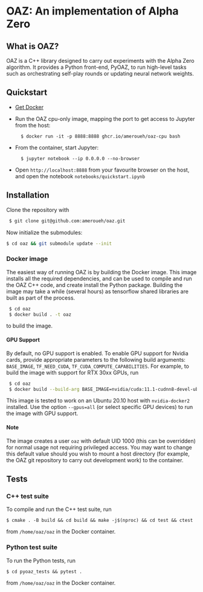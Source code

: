 # OAZ: An implementation of Alpha Zero

## What is OAZ?

OAZ is a C++ library designed to carry out experiments with the Alpha Zero algorithm.
It provides a Python front-end, PyOAZ, to run high-level tasks such as orchestrating 
self-play rounds or updating neural network weights.

## Quickstart

* [Get Docker](https://docs.docker.com/get-docker/)
* Run the OAZ cpu-only image, mapping the port to get access to Jupyter from the host:

        $ docker run -it -p 8888:8888 ghcr.io/ameroueh/oaz-cpu bash

* From the container, start Jupyter:

        $ jupyter notebook --ip 0.0.0.0 --no-browser

* Open `http://localhost:8888` from your favourite browser on the host,
and open the notebook `notebooks/quickstart.ipynb`

## Installation

Clone the repository with

```bash
 $ git clone git@github.com:ameroueh/oaz.git
```

Now initialize the submodules:

```bash 
$ cd oaz && git submodule update --init
```

### Docker image

The easiest way of running OAZ is by building the Docker image.
This image installs all the required dependencies, and can be used 
to compile and run the OAZ C++ code, and create install the Python package.
Building the image may take a while (several hours) as tensorflow shared libraries
are built as part of the process.

```bash
 $ cd oaz
 $ docker build . -t oaz
```

to build the image.

#### GPU Support

By default, no GPU support is enabled. To enable GPU support for Nvidia cards, provide appropriate
parameters to the following build arguments: `BASE_IMAGE`, `TF_NEED_CUDA`, `TF_CUDA_COMPUTE_CAPABILITIES`.
For example, to build the image with support for RTX 30xx GPUs, run

```bash
 $ cd oaz
 $ docker build --build-arg BASE_IMAGE=nvidia/cuda:11.1-cudnn8-devel-ubuntu18.04 --build-arg TF_NEED_CUDA=1 --build-arg TF_CUDA_COMPUTE_CAPABILITIES=8.6 . -t oaz
```

This image is tested to work on an Ubuntu 20.10 host with `nvidia-docker2` installed. Use the option `--gpus=all` (or select specific
GPU devices) to run the image with GPU support.

#### Note

The image creates a user `oaz` with default UID 1000 (this can be overridden) for normal usage not requiring privileged access. You may want to change this default value should you wish to mount a host directory (for example, the OAZ git repository to carry out development work) to the container.


## Tests

### C++ test suite

To compile and run the C++ test suite, run

```
$ cmake . -B build && cd build && make -j$(nproc) && cd test && ctest
```

from `/home/oaz/oaz` in the Docker container.

### Python test suite

To run the Python tests, run

``` 
$ cd pyoaz_tests && pytest .
```

from `/home/oaz/oaz` in the Docker container.
